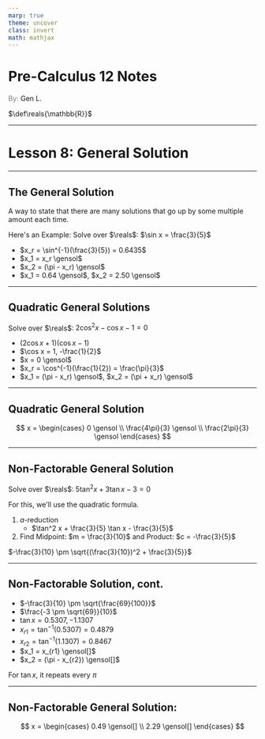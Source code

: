 ```yaml
---
marp: true
theme: uncover
class: invert
math: mathjax
---
```


$\newcommand\gensol[1][2]{\pm #1\pi n, n \in \mathbb{N}}$

# <!--fit--> Pre-Calculus 12 Notes
<span style="color:grey">By:</span> Gen L.

<!--_footer: In partnership with Hyperion University, 2024-->

$\def\reals{\mathbb{R}}$

---

<!--paginate: true-->

# Lesson 8: General Solution

---

## The General Solution

A way to state that there are many solutions that go up by some multiple amount each time.

Here's an Example: Solve over $\reals$: $\sin x = \frac{3}{5}$

* $x_r = \sin^{-1}(\frac{3}{5}) = 0.6435$
* $x_1 = x_r \gensol$
* $x_2 = (\pi - x_r) \gensol$
* $x_1 = 0.64 \gensol$, $x_2 = 2.50 \gensol$

---

## Quadratic General Solutions

Solve over $\reals$: $2 \cos^2 x - \cos x - 1 = 0$

* $(2\cos x + 1)(\cos x - 1)$
* $\cos x = 1, -\frac{1}{2}$
* $x = 0 \gensol$
* $x_r = \cos^{-1}(\frac{1}{2}) = \frac{\pi}{3}$
* $x_1 = (\pi - x_r) \gensol$, $x_2 = (\pi + x_r) \gensol$

---

## Quadratic General Solution

$$ x = 
    \begin{cases}
        0 \gensol \\
        \frac{4\pi}{3} \gensol \\
        \frac{2\pi}{3} \gensol
    \end{cases}
$$

---

## Non-Factorable General Solution

Solve over $\reals$: $5 \tan^2 x + 3 \tan x - 3 = 0$

For this, we'll use the quadratic formula.

1. $a$-reduction
    * $\tan^2 x + \frac{3}{5} \tan x - \frac{3}{5}$
2. Find Midpoint: $m = \frac{3}{10}$ and Product: $c = -\frac{3}{5}$

$-\frac{3}{10} \pm \sqrt{(\frac{3}{10})^2 + \frac{3}{5}}$

---

## Non-Factorable Solution, cont.

* $-\frac{3}{10} \pm \sqrt{\frac{69}{100}}$
* $\frac{-3 \pm \sqrt{69}}{10}$
* $\tan x = 0.5307, -1.1307$
* $x_{r1} = \tan^{-1}(0.5307) = 0.4879$
* $x_{r2} = \tan^{-1}(1.1307) = 0.8467$
* $x_1 = x_{r1} \gensol[]$
* $x_2 = (\pi - x_{r2}) \gensol[]$

For $\tan x$, it repeats every $\pi$

---

## Non-Factorable General Solution:

$$ x = 
    \begin{cases}
        0.49 \gensol[] \\
        2.29 \gensol[]
    \end{cases}
$$

